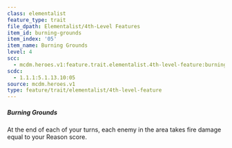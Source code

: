 ```yaml
---
class: elementalist
feature_type: trait
file_dpath: Elementalist/4th-Level Features
item_id: burning-grounds
item_index: '05'
item_name: Burning Grounds
level: 4
scc:
  - mcdm.heroes.v1:feature.trait.elementalist.4th-level-feature:burning-grounds
scdc:
  - 1.1.1:5.1.13.10:05
source: mcdm.heroes.v1
type: feature/trait/elementalist/4th-level-feature
---
```


##### Burning Grounds

At the end of each of your turns, each enemy in the area takes fire damage equal to your Reason score.
